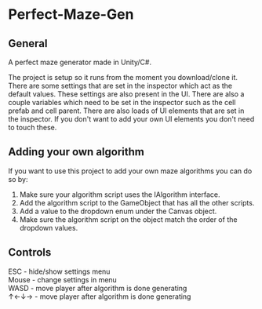 # Perfect-Maze-Gen

## General
A perfect maze generator made in Unity/C#.

The project is setup so it runs from the moment you download/clone it. There are some settings that are set in the inspector
which act as the default values. These settings are also present in the UI. There are also a couple variables which need to be set in the inspector such as the cell prefab and cell parent. There are also loads of UI elements that are set in the inspector. If you don't want to add your own UI elements you don't need to touch these.

## Adding your own algorithm
If you want to use this project to add your own maze algorithms you can do so by:
1. Make sure your algorithm script uses the IAlgorithm interface.
2. Add the algorithm script to the GameObject that has all the other scripts.
3. Add a value to the dropdown enum under the Canvas object.
4. Make sure the algorithm script on the object match the order of the dropdown values.

## Controls
ESC - hide/show settings menu  
Mouse - change settings in menu  
WASD - move player after algorithm is done generating  
↑←↓→ - move player after algorithm is done generating
